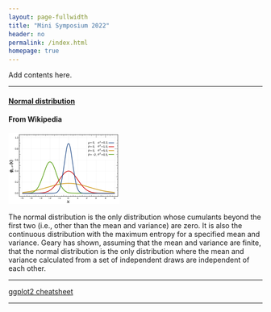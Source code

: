 ```yaml
---
layout: page-fullwidth
title: "Mini Symposium 2022"
header: no
permalink: /index.html
homepage: true
---
```


Add contents here.

----

<div class="row-fluid">

<h4><a href="https://en.wikipedia.org/wiki/Normal_distribution"
target="_blank" rel="noopener">Normal distribution</a></h4>

<h4>From Wikipedia</h4>

<img class="imgfloat" src="docs/normal.png"/>

The normal distribution is the only distribution whose 
cumulants beyond the first two (i.e., other than the mean 
and variance) are zero. It is also the continuous distribution 
with the maximum entropy for a specified mean and variance.
Geary has shown, assuming that the mean and variance are finite, 
that the normal distribution is the only distribution where the 
mean and variance calculated from a set of independent draws are 
independent of each other.

</div>

----

[ggplot2 cheatsheet](docs/ggplot2-cheatsheet.pdf)

----
